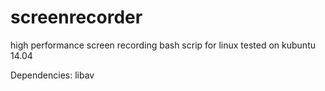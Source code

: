 screenrecorder
==============

high performance screen recording bash scrip for linux 
tested on kubuntu 14.04

Dependencies:
libav